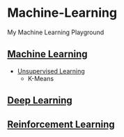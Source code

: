 # Machine-Learning
My Machine Learning Playground

## [Machine Learning](https://github.com/DonghaoQiao/Machine-Learning/tree/master/Machine%20Learning)  
* [Unsupervised Learning](https://github.com/DonghaoQiao/Machine-Learning/tree/master/Machine%20Learning/Unsupervised%20Learning)  
  * K-Means  
## [Deep Learning](https://github.com/DonghaoQiao/Machine-Learning/tree/master/Deep%20Learning)  
## [Reinforcement Learning](https://github.com/DonghaoQiao/Machine-Learning/tree/master/Reinforcement%20Learning)  
